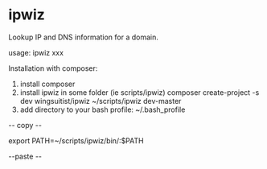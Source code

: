 ipwiz
=====

Lookup IP and DNS information for a domain.

usage: ipwiz xxx

Installation with composer:

1. install composer
2. install ipwiz in some folder (ie scripts/ipwiz)
composer create-project -s dev wingsuitist/ipwiz ~/scripts/ipwiz dev-master
3. add directory to your bash profile:
~/.bash_profile


-- copy --

export PATH=~/scripts/ipwiz/bin/:$PATH

--paste --
